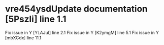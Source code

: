 # vre454ysdUpdate documentation [5PszIi] line 1.1
Fix issue in Y [YLAJuI] line 2.1
Fix issue in Y [K2ymgM] line 5.1
Fix issue in Y [mbXCdx] line 11.1
